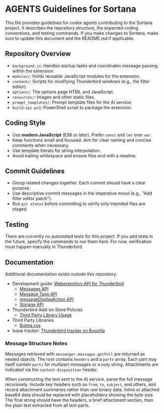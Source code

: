 # AGENTS Guidelines for Sortana

This file provides guidelines for codex agents contributing to the Sortana project. It describes the repository structure, the expected coding conventions, and testing commands. If you make changes to Sortana, make sure to update this document and the README.md if applicable.

## Repository Overview

- `background.js`: Handles startup tasks and coordinates message passing within the extension.
- `modules/`: Holds reusable JavaScript modules for the extension.
- `content/`: Scripts for modifying Thunderbird windows (e.g., the filter editor).
- `options/`: The options page HTML and JavaScript.
- `resources/`: Images and other static files.
- `prompt_templates/`: Prompt template files for the AI service.
- `build-xpi.ps1`: PowerShell script to package the extension.

## Coding Style

- Use **modern JavaScript** (ES6 or later). Prefer `const` and `let` over `var`.
- Keep functions small and focused. Aim for clear naming and concise comments when necessary.
- Use template literals for string interpolation.
- Avoid trailing whitespace and ensure files end with a newline.

## Commit Guidelines

- Group related changes together. Each commit should have a clear purpose.
- Use descriptive commit messages in the imperative mood (e.g., "Add filter editor patch").
- Run `git status` before committing to verify only intended files are staged.

## Testing

There are currently no automated tests for this project. If you add tests in the future, specify the commands to run them here. For now, verification must happen manually in Thunderbird.

## Documentation

Additional documentation exists outside this repository.

- Development guide: [Webextention-API for Thunderbird](https://webextension-api.thunderbird.net/en/stable/)
  - [Messages API](https://webextension-api.thunderbird.net/en/stable/messages.html)
  - [Message Tags API](https://webextension-api.thunderbird.net/en/stable/messages.tags.html)
  - [messageDisplayAction API](https://webextension-api.thunderbird.net/en/stable/messageDisplayAction.html)
  - [Storage API](https://webextension-api.thunderbird.net/en/stable/storage.html)
- Thunderbird Add-on Store Policies
  - [Third Party Library Usage](https://extensionworkshop.com/documentation/publish/third-party-library-usage/)
- Third Party Libraries
  - [Bulma.css](https://github.com/jgthms/bulma)
- Issue tracker: [Thunderbird tracker on Bugzilla](https://bugzilla.mozilla.org/describecomponents.cgi?product=Thunderbird)


### Message Structure Notes

Messages retrieved with `messenger.messages.getFull` are returned as
nested objects. The root contains `headers` and a `parts` array. Each part may
itself contain `parts` for multipart messages or a `body` string. Attachments are
indicated via the `content-disposition` header.

When constructing the text sent to the AI service, parse the full message
recursively. Include key headers such as `from`, `to`, `subject`, and others, and
record attachment summaries rather than raw binary data. Inline or attached
base64 data should be replaced with placeholders showing the byte size. The
final string should have the headers, a brief attachment section, then the plain
text extracted from all text parts.

